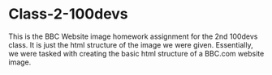 # Class-2-100devs
This is the BBC Website image homework assignment for the 2nd 100devs class. It is just the html structure of the image we were given.
Essentially, we were tasked with creating the basic html structure of a BBC.com website image.
